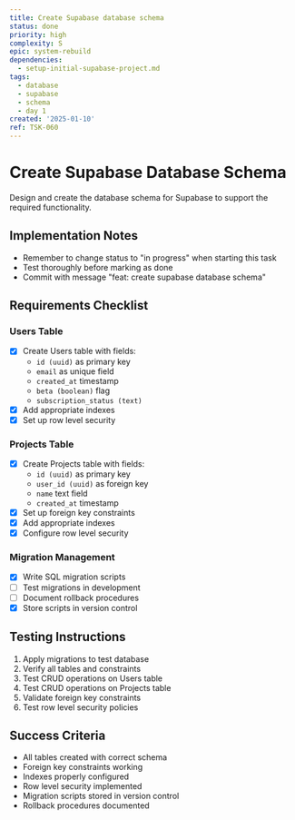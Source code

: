 ```yaml
---
title: Create Supabase database schema
status: done
priority: high
complexity: S
epic: system-rebuild
dependencies:
  - setup-initial-supabase-project.md
tags:
  - database
  - supabase
  - schema
  - day 1
created: '2025-01-10'
ref: TSK-060
---
```


# Create Supabase Database Schema

Design and create the database schema for Supabase to support the required functionality.

## Implementation Notes
- Remember to change status to "in progress" when starting this task
- Test thoroughly before marking as done
- Commit with message "feat: create supabase database schema"

## Requirements Checklist

### Users Table
- [x] Create Users table with fields:
  - `id (uuid)` as primary key
  - `email` as unique field
  - `created_at` timestamp
  - `beta (boolean)` flag
  - `subscription_status (text)`
- [x] Add appropriate indexes
- [x] Set up row level security

### Projects Table
- [x] Create Projects table with fields:
  - `id (uuid)` as primary key
  - `user_id (uuid)` as foreign key
  - `name` text field
  - `created_at` timestamp
- [x] Set up foreign key constraints
- [x] Add appropriate indexes
- [x] Configure row level security

### Migration Management
- [x] Write SQL migration scripts
- [ ] Test migrations in development
- [ ] Document rollback procedures
- [x] Store scripts in version control

## Testing Instructions
1. Apply migrations to test database
2. Verify all tables and constraints
3. Test CRUD operations on Users table
4. Test CRUD operations on Projects table
5. Validate foreign key constraints
6. Test row level security policies

## Success Criteria
- All tables created with correct schema
- Foreign key constraints working
- Indexes properly configured
- Row level security implemented
- Migration scripts stored in version control
- Rollback procedures documented
